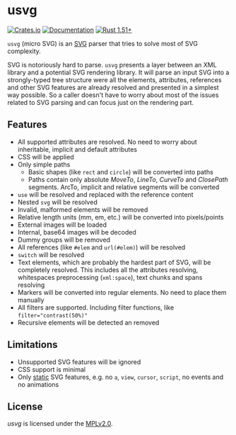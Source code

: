 # usvg
[![Crates.io](https://img.shields.io/crates/v/usvg.svg)](https://crates.io/crates/usvg)
[![Documentation](https://docs.rs/usvg/badge.svg)](https://docs.rs/usvg)
[![Rust 1.51+](https://img.shields.io/badge/rust-1.51+-orange.svg)](https://www.rust-lang.org)

`usvg` (micro SVG) is an [SVG] parser that tries to solve most of SVG complexity.

SVG is notoriously hard to parse. `usvg` presents a layer between an XML library and
a potential SVG rendering library. It will parse an input SVG into a strongly-typed tree structure
were all the elements, attributes, references and other SVG features are already resolved
and presented in a simplest way possible.
So a caller doesn't have to worry about most of the issues related to SVG parsing
and can focus just on the rendering part.

## Features

- All supported attributes are resolved.
  No need to worry about inheritable, implicit and default attributes
- CSS will be applied
- Only simple paths
  - Basic shapes (like `rect` and `circle`) will be converted into paths
  - Paths contain only absolute *MoveTo*, *LineTo*, *CurveTo* and *ClosePath* segments.
    ArcTo, implicit and relative segments will be converted
- `use` will be resolved and replaced with the reference content
- Nested `svg` will be resolved
- Invalid, malformed elements will be removed
- Relative length units (mm, em, etc.) will be converted into pixels/points
- External images will be loaded
- Internal, base64 images will be decoded
- Dummy groups will be removed
- All references (like `#elem` and `url(#elem)`) will be resolved
- `switch` will be resolved
- Text elements, which are probably the hardest part of SVG, will be completely resolved.
  This includes all the attributes resolving, whitespaces preprocessing (`xml:space`),
  text chunks and spans resolving
- Markers will be converted into regular elements. No need to place them manually
- All filters are supported. Including filter functions, like `filter="contrast(50%)"`
- Recursive elements will be detected an removed

## Limitations

- Unsupported SVG features will be ignored
- CSS support is minimal
- Only [static](http://www.w3.org/TR/SVG11/feature#SVG-static) SVG features,
  e.g. no `a`, `view`, `cursor`, `script`, no events and no animations

## License

*usvg* is licensed under the [MPLv2.0](https://www.mozilla.org/en-US/MPL/).

[SVG]: https://en.wikipedia.org/wiki/Scalable_Vector_Graphics
